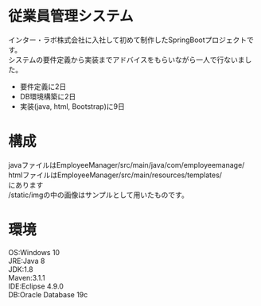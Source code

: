 # 従業員管理システム
インター・ラボ株式会社に入社して初めて制作したSpringBootプロジェクトです。  
システムの要件定義から実装までアドバイスをもらいながら一人で行ないました。  
- 要件定義に2日  
- DB環境構築に2日  
- 実装(java, html, Bootstrap)に9日  


# 構成
  javaファイルはEmployeeManager/src/main/java/com/employeemanage/  
  htmlファイルはEmployeeManager/src/main/resources/templates/  
  にあります  
  /static/imgの中の画像はサンプルとして用いたものです。  

# 環境  
  OS:Windows 10  
  JRE:Java 8  
  JDK:1.8  
  Maven:3.1.1  
  IDE:Eclipse 4.9.0  
  DB:Oracle Database 19c  
